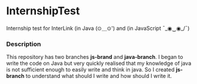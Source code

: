 # InternshipTest
Internship test for InterLink (in Java (⊙＿⊙') and (in JavaScript ¯\_◉‿◉_/¯)

### Description
This repository has two branches **js-brand** and **java-branch**. I began to write the code on Java but very quickly realised that my knowledge of java is not sufficient enough to easily write and think in java. So I created **js-branch** to understand what should I write and how should I write it. 
